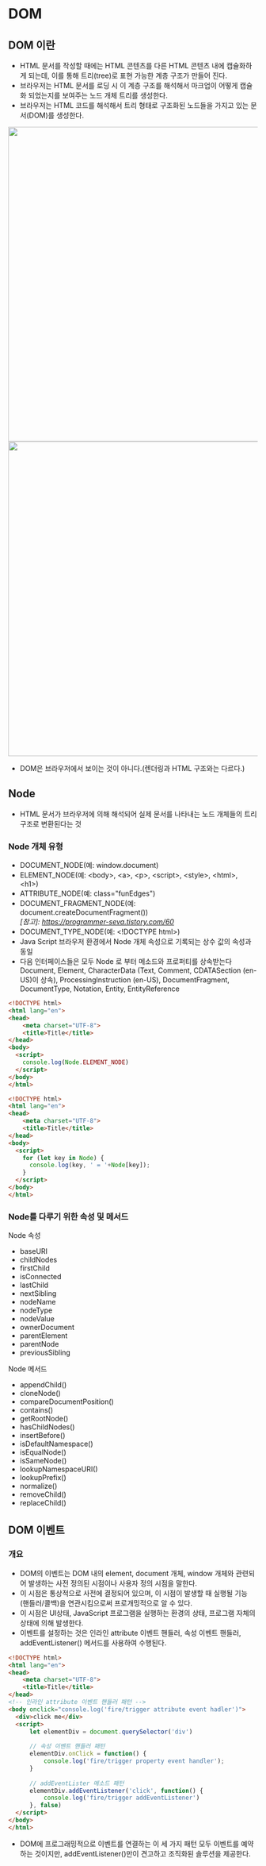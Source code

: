 # DOM
## DOM 이란
* HTML 문서를 작성할 때에는 HTML 콘텐츠를 다른 HTML 콘텐츠 내에 캡슐화하게 되는데, 이를 통해 트리(tree)로 표현 가능한 계층 구조가 만들어 진다.
* 브라우저는 HTML 문서를 로딩 시 이 계층 구조를 해석해서 마크업이 어떻게 캡슐화 되었는지를 보여주는 노드 개체 트리를 생성한다.
* 브라우저는 HTML 코드를 해석해서 트리 형태로 구조화된 노드들을 가지고 있는 문서(DOM)를 생성한다.

<image width="634" src="https://wit.nts-corp.com/wp-content/uploads/2019/02/-2"/>
<image width="634" src="https://wit.nts-corp.com/wp-content/uploads/2019/02/-3"/>

* DOM은 브라우저에서 보이는 것이 아니다.(렌더링과 HTML 구조와는 다르다.)

## Node
* HTML 문서가 브라우저에 의해 해석되어 실제 문서를 나타내는 노드 개체들의 트리 구조로 변환된다는 것

### Node 개체 유형
* DOCUMENT_NODE(예: window.document)
* ELEMENT_NODE(예: &lt;body&gt;, &lt;a&gt;, &lt;p&gt;, &lt;script&gt;, &lt;style&gt;, &lt;html&gt;, &lt;h1&gt;)
* ATTRIBUTE_NODE(예: class="funEdges")
* DOCUMENT_FRAGMENT_NODE(예: document.createDocumentFragment())
<br/>_[참고]: https://programmer-seva.tistory.com/60_
* DOCUMENT_TYPE_NODE(예: &lt;!DOCTYPE html&gt;)
* Java Script 브라우저 환경에서 Node 개체 속성으로 기록되는 상수 값의 속성과 동일
* 다음 인터페이스들은 모두 Node 로 부터 메소드와 프로퍼티를 상속받는다 <br/>
  Document, Element, CharacterData (Text, Comment, CDATASection (en-US)이 상속), ProcessingInstruction (en-US), DocumentFragment, DocumentType, Notation, Entity, EntityReference
```html
<!DOCTYPE html>
<html lang="en">
<head>
    <meta charset="UTF-8">
    <title>Title</title>
</head>
<body>
  <script>
    console.log(Node.ELEMENT_NODE)
  </script>
</body>
</html>

```

```html
<!DOCTYPE html>
<html lang="en">
<head>
    <meta charset="UTF-8">
    <title>Title</title>
</head>
<body>
  <script>
    for (let key in Node) {
      console.log(key, ' = '+Node[key]);
    }
  </script>
</body>
</html>
```


### Node를 다루기 위한 속성 및 메서드
Node 속성
* baseURI
* childNodes
* firstChild
* isConnected
* lastChild
* nextSibling
* nodeName
* nodeType
* nodeValue
* ownerDocument
* parentElement
* parentNode
* previousSibling

Node 메서드
* appendChild()
* cloneNode()
* compareDocumentPosition()
* contains()
* getRootNode()
* hasChildNodes()
* insertBefore()
* isDefaultNamespace()
* isEqualNode()
* isSameNode()
* lookupNamespaceURI()
* lookupPrefix()
* normalize()
* removeChild()
* replaceChild()


## DOM 이벤트
### 개요
* DOM의 이벤트는 DOM 내의 element, document 개체, window 개체와 관련되어 발생하는 사전 정의된 시점이나 사용자 정의 시점을 말한다.
* 이 시점은 통상적으로 사전에 결정되어 있으며, 이 시점이 발생할 때 실행될 기능 (핸들러/콜백)을 연관시킴으로써 프로개밍적으로 알 수 있다.
* 이 시점은 UI상태, JavaScript 프로그램을 실행하는 환경의 상태, 프로그램 자체의 상태에 의해 발생한다.
* 이벤트를 설정하는 것은 인라인 attribute 이벤트 핸들러, 속성 이벤트 핸들러, addEventListener() 메서드를 사용하여 수행된다.
```html
<!DOCTYPE html>
<html lang="en">
<head>
    <meta charset="UTF-8">
    <title>Title</title>
</head>
<!-- 인라인 attribute 이벤트 핸들러 패턴 -->
<body onclick="console.log('fire/trigger attribute event hadler')">
  <div>click me</div>
  <script>
      let elementDiv = document.querySelector('div')
      
      // 속성 이벤트 핸들러 패턴
      elementDiv.onClick = function() {
          console.log('fire/trigger property event handler');
      }
      
      // addEventLister 메소드 패턴
      elementDiv.addEventListener('click', function() {
          console.log('fire/trigger addEventListener')
      }, false)
  </script>
</body>
</html>

```
* DOM에 프로그래밍적으로 이벤트를 연결하는 이 세 가지 패턴 모두 이벤트를 예약하는 것이지만, addEventListener()만이 견고하고 조직화된 솔루션을 제공한다.

